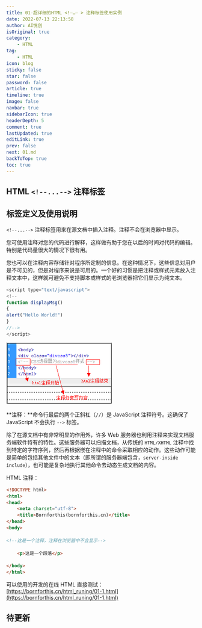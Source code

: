 ```yaml
---
title: 01-超详细的HTML <!–…– > 注释标签使用实例
date: 2022-07-13 22:13:58
author: AI悦创
isOriginal: true
category: 
    - HTML
tag:
    - HTML
icon: blog
sticky: false
star: false
password: false
article: true
timeline: true
image: false
navbar: true
sidebarIcon: true
headerDepth: 5
comment: true
lastUpdated: true
editLink: true
prev: false
next: 01.md
backToTop: true
toc: true
---
```


## HTML `<!--...-->` 注释标签

## 标签定义及使用说明

`<!--...-->` 注释标签用来在源文档中插入注释。注释不会在浏览器中显示。

您可使用注释对您的代码进行解释，这样做有助于您在以后的时间对代码的编辑。特别是代码量很大的情况下很有用。

您也可以在注释内容存储针对程序所定制的信息。在这种情况下，这些信息对用户是不可见的，但是对程序来说是可用的。一个好的习惯是把注释或样式元素放入注释文本中，这样就可避免不支持脚本或样式的老浏览器把它们显示为纯文本。

```javascript
<script type="text/javascript">            
<!--             
function displayMsg()                
{                
alert("Hello World!")                
}                
//-->                
</script> 
```

![html 注释代码分析图](./01.assets/201611031658515662.png)

**注释：**命令行最后的两个正斜杠（`//`）是 JavaScript 注释符号。这确保了 JavaScript 不会执行 `-->` 标签。

除了在源文档中有非常明显的作用外，许多 Web 服务器也利用注释来实现文档服务端软件特有的特性。这些服务器可以扫描文档，从传统的 `HTML/XHTML` 注释中找到特定的字符序列，然后再根据嵌在注释中的命令采取相应的动作。这些动作可能是简单的包括其他文件中的文本（即所谓的服务器端包含，`server-inside include`），也可能是复杂地执行其他命令去动态生成文档的内容。

HTML 注释：

```html
<!DOCTYPE html>
<html>
<head>
    <meta charset="utf-8">
    <title>Bornforthis(bornforthis.cn)</title>
</head>
<body>

<!--这是一个注释，注释在浏览器中不会显示-->

    <p>这是一个段落</p>

</body>
</html>
```

可以使用的开发的在线 HTML 直接测试：[https://bornforthis.cn/html_runing/01-1.html](https://bornforthis.cn/html_runing/01-1.html)

## 待更新











